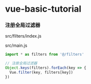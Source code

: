 # vue-basic-tutorial

### 注册全局过滤器

src/filters/index.js


src/main.js

```js
import * as filters from '@/filters'

// 注册全局过滤器
Object.keys(filters).forEach(key => {
  Vue.filter(key, filters[key])
})
```